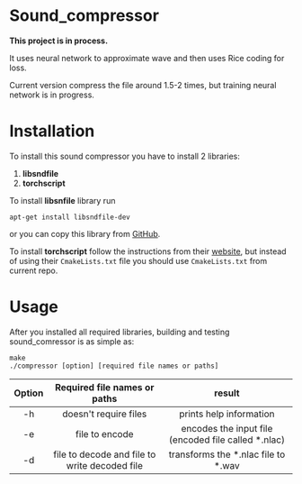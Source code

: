 # Sound_compressor

**This project is in process.**

It uses neural network to approximate wave and then uses Rice coding for loss. 

Current version compress the file around 1.5-2 times, but training neural network is in progress.

# Installation

To install this sound compressor you have to install 2 libraries:

1. **libsndfile**
2. **torchscript**

To install **libsnfile** library run 

```
apt-get install libsndfile-dev
```

or you can copy this library from [GitHub](https://github.com/libsndfile/libsndfile).

To install **torchscript** follow the instructions from their [website](https://pytorch.org/cppdocs/installing.html), but instead of using their `CmakeLists.txt` file you should use  `CmakeLists.txt` from current repo.

# Usage 

After you installed all required libraries, building and testing sound_comressor is as simple as:

```
make
./compressor [option] [required file names or paths]
```

| Option | Required file names or paths| result |
|:------:|:---------------------------:|:------:|
|-h| doesn't require files | prints help information |
|-e| file to encode | encodes the input file (encoded file called *.nlac) |
|-d| file to decode and file to write decoded file | transforms the *.nlac file to *.wav

